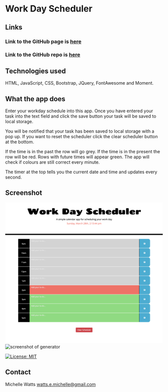 # Work Day Scheduler

## Links
### Link to the GitHub page is [here](https://michellewatts20000.github.io/work-day-scheduler/)
### Link to the GitHub repo is [here](https://github.com/michellewatts20000/work-day-scheduler)

## Technologies used
HTML, JavaScript, CSS, Bootstrap, JQuery, FontAwesome and Moment.

## What the app does
Enter your workday schedule into this app. Once you have entered your task into the text field and click the save button your task will be saved to local storage.

You will be notified that your task has been saved to local storage with a pop up. If you want to reset the scheduler click the clear scheduler button at the bottom.

If the time is in the past the row will go grey. If the time is in the present the row will be red. Rows with future times will appear green. The app will check if colours are still correct every minute.

The timer at the top tells you the current date and time and updates every second.


  ## Screenshot
![screenshot of generator](./assets/img/screenshot.png)
![screenshot of generator](./assets/img/screenshot2.png)

[![License: MIT](https://img.shields.io/badge/License-MIT-yellow.svg)](https://opensource.org/licenses/MIT)

## Contact
Michelle Watts
watts.e.michelle@gmail.com


